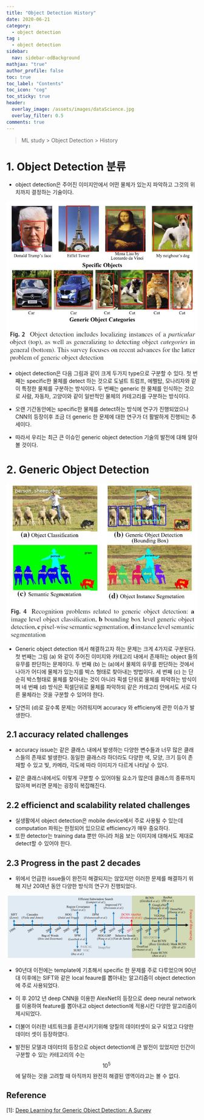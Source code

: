 ```yaml
---
title: "Object Detection History"
date: 2020-06-21
category:
  - object detection
tag :
  - object detection
sidebar:
  nav: sidebar-odBackground
mathjax: "true"
author_profile: false
toc: true
toc_label: "Contents"
toc_icon: "cog"
toc_sticky: true
header:
  overlay_image: /assets/images/dataScience.jpg
  overlay_filter: 0.5
comments: true
---
```

<script type="text/javascript" 
src="https://cdn.mathjax.org/mathjax/latest/MathJax.js?config=TeX-AMS_HTML">
</script>

> ML study > Object Detection > History

# 1. Object Detection 분류
- object detection은 주어진 이미지안에서 어떤 물체가 있는지 파악하고 그것의 위치까지 결정하는 기술이다.

<!--p.1 The goal of object detection is
to determine whether there are any instances of objects from
given categories (such as humans, cars, bicycles, dogs or
cats) in an image and, if present, to return the spatial location
and extent of each object instance -->
 

<!--
![Image Alt 텍스트](/assets/images/od/survey02.jpg)
*<center>fdfasdf</center>*
-->

<center><img src="/assets/images/od/survey02.jpg" ></center>

- object detection은 다음 그림과 같이 크게 두가지 type으로 구분할 수 있다. 첫 번째는 specific한 물체를 detect 하는 것으로 도널트 트럼프, 에펠탑, 모나리자와 같이 특정한 물체를 구분하는 방식이다. 두 번째는 generic 한 물체를 인식하는 것으로 사람, 자동차, 고양이와 같이 일반적인 물체의 카테고리를 구분하는 방식이다. 

- 오랜 기간동안에는 specific한 물체를 detect하는 방식에 연구가 진행되었으나 CNN의 등장이후 조금 더 generic 한 문제에 대한 연구가 더 활발하게 진행되는 추세이다.

- 따라서 우리는 최근 큰 이슈인 generic object detection 기술의 발전에 대해 알아볼 것이다.


# 2. Generic Object Detection
<center><img src="/assets/images/od/survey04.jpg" ></center>

- Generic object detection 에서 해결하고자 하는 문제는 크게 4가지로 구분된다. 첫 번째는 그림 (a) 와 같이 주어진 이미지와 카테고리 내에서 존재하는 object 들의 유무를 판단하는 문제이다. 두 번째 (b) 는 (a)에서 물체의 유무를 판단하는 것에서 나아가 어디에 물체가 있는지를 박스 형태로 찾아내는 방법이다. 세 번째 (c) 는 단순히 박스형태로 물체를 찾아내는 것이 아니라 픽셀 단위로 물체를 파악하는 방식이며 네 번째 (d) 방식은 픽셀단위로 물체를 파악하되 같은 카테고리 안에서도 서로 다른 물체라는 것을 구분할 수 있어야 한다.
 
- 당연히 (d)로 갈수록 문제는 어려워지며 accuracy 와 efficieny에 관한 이슈가 발생한다.

## 2.1 accuracy related challenges
- accuracy issue는 같은 클래스 내에서 발생하는 다양한 변수들과 너무 많은 클래스들의 존재로 발생한다. 동일한 클래스라 하더라도 다양한 색, 모양, 크기 등이 존재할 수 있고 빛, 카메라, 각도에 따라 이미지가 다르게 나타날 수 있다.

- 같은 클래스내에서도 이렇게 구분할 수 있어야될 요소가 많은데 클래스의 종류까지 많아져 버리면 문제는 굉장히 복잡해진다.

## 2.2 efficienct and scalability related challenges

- 실생활에서 object detection은 mobile device에서 주로 사용될 수 있는데 computation 파워는 한정되어 있으므로 efficiency가 매우 중요하다.
- 또한 detector는 training data 뿐만 아니라 처음 보는 이미지에 대해서도 제대로 detect할 수 있어야 한다.

## 2.3 Progress in the past 2 decades

- 위에서 언급한 issue들이 완전히 해결되지는 않았지만 이러한 문제를 해결하기 위해 지난 20여년 동안 다양한 방식의 연구가 진행되었다.

<center><img src="/assets/images/od/survey07.jpg" ></center>

- 90년대 이전에는 template에 기초해서 specific 한 문제를 주로 다루었으며 90년대 이후에는 SIFT와 같은 local feaure를 뽑아내는 알고리즘이 object detection에 주로 사용되었다. 

- 이 후 2012 년 deep CNN을 이용한 AlexNet의 등장으로 deep neural network를 이용하여 feature를 뽑아내고 object detection에 적용시킨 다양한 알고리즘이 제시되었다.

- 더불어 이러한 네트워크를 훈련시키기위해 양질의 데이터셋이 요구 되었고 다양한 데이터 셋이 등장하였다.

- 발전된 모델과 데이터의 등장으로 object detection에 큰 발전이 있었지만 인간이 구분할 수 있는 카테고리의 수는 $$10^5$$ 에 달하는 것을 고려할 때 아직까지 완전히 해결된 영역이라고는 볼 수 없다.





## Reference
\[1]: [Deep Learning for Generic Object Detection: A Survey](https://doi.org/10.1007/s11263-019-01247-4)



<br><br>
